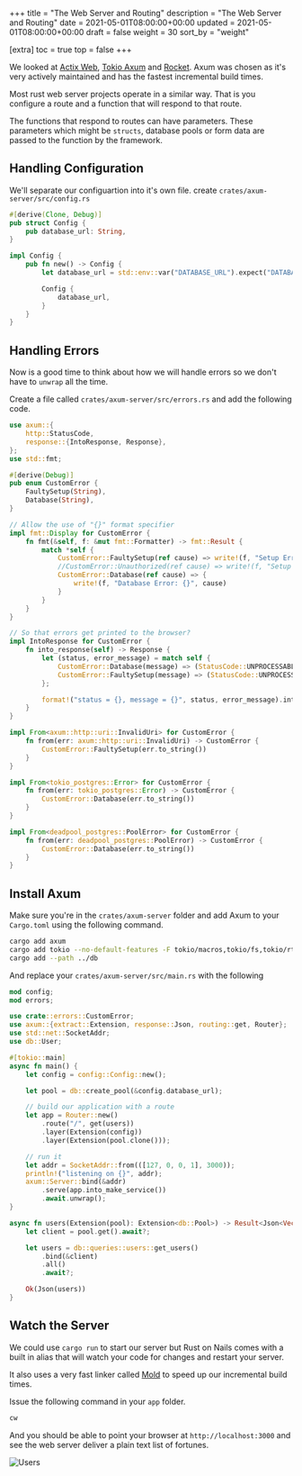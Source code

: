 +++
title = "The Web Server and Routing"
description = "The Web Server and Routing"
date = 2021-05-01T08:00:00+00:00
updated = 2021-05-01T08:00:00+00:00
draft = false
weight = 30
sort_by = "weight"


[extra]
toc = true
top = false
+++

We looked at [Actix Web](https://actix.rs/), [Tokio Axum](https://github.com/tokio-rs/axum) and [Rocket](https://rocket.rs/). Axum was chosen as it's very actively maintained and has the fastest incremental build times. 

Most rust web server projects operate in a similar way. That is you configure a route and a function that will respond to that route.

The functions that respond to routes can have parameters. These parameters which might be `structs`, database pools or form data are passed to the function by the framework. 

## Handling Configuration

We'll separate our configuartion into it's own file. create `crates/axum-server/src/config.rs`

```rust
#[derive(Clone, Debug)]
pub struct Config {
    pub database_url: String,
}

impl Config {
    pub fn new() -> Config {
        let database_url = std::env::var("DATABASE_URL").expect("DATABASE_URL not set");

        Config {
            database_url,
        }
    }
}
```

## Handling Errors

Now is a good time to think about how we will handle errors so we don't have to `unwrap` all the time.

Create a file called `crates/axum-server/src/errors.rs` and add the following code.

```rust
use axum::{
    http::StatusCode,
    response::{IntoResponse, Response},
};
use std::fmt;

#[derive(Debug)]
pub enum CustomError {
    FaultySetup(String),
    Database(String),
}

// Allow the use of "{}" format specifier
impl fmt::Display for CustomError {
    fn fmt(&self, f: &mut fmt::Formatter) -> fmt::Result {
        match *self {
            CustomError::FaultySetup(ref cause) => write!(f, "Setup Error: {}", cause),
            //CustomError::Unauthorized(ref cause) => write!(f, "Setup Error: {}", cause),
            CustomError::Database(ref cause) => {
                write!(f, "Database Error: {}", cause)
            }
        }
    }
}

// So that errors get printed to the browser?
impl IntoResponse for CustomError {
    fn into_response(self) -> Response {
        let (status, error_message) = match self {
            CustomError::Database(message) => (StatusCode::UNPROCESSABLE_ENTITY, message),
            CustomError::FaultySetup(message) => (StatusCode::UNPROCESSABLE_ENTITY, message),
        };

        format!("status = {}, message = {}", status, error_message).into_response()
    }
}

impl From<axum::http::uri::InvalidUri> for CustomError {
    fn from(err: axum::http::uri::InvalidUri) -> CustomError {
        CustomError::FaultySetup(err.to_string())
    }
}

impl From<tokio_postgres::Error> for CustomError {
    fn from(err: tokio_postgres::Error) -> CustomError {
        CustomError::Database(err.to_string())
    }
}

impl From<deadpool_postgres::PoolError> for CustomError {
    fn from(err: deadpool_postgres::PoolError) -> CustomError {
        CustomError::Database(err.to_string())
    }
}

```

## Install Axum

Make sure you're in the `crates/axum-server` folder and add Axum to your `Cargo.toml` using the following command.

```sh
cargo add axum
cargo add tokio --no-default-features -F tokio/macros,tokio/fs,tokio/rt-multi-thread
cargo add --path ../db
```

And replace your `crates/axum-server/src/main.rs` with the following

```rust
mod config;
mod errors;

use crate::errors::CustomError;
use axum::{extract::Extension, response::Json, routing::get, Router};
use std::net::SocketAddr;
use db::User;

#[tokio::main]
async fn main() {
    let config = config::Config::new();

    let pool = db::create_pool(&config.database_url);

    // build our application with a route
    let app = Router::new()
        .route("/", get(users))
        .layer(Extension(config))
        .layer(Extension(pool.clone()));

    // run it
    let addr = SocketAddr::from(([127, 0, 0, 1], 3000));
    println!("listening on {}", addr);
    axum::Server::bind(&addr)
        .serve(app.into_make_service())
        .await.unwrap();
}

async fn users(Extension(pool): Extension<db::Pool>) -> Result<Json<Vec<User>>, CustomError> {
    let client = pool.get().await?;

    let users = db::queries::users::get_users()
        .bind(&client)
        .all()
        .await?;

    Ok(Json(users))
}
```

## Watch the Server

We could use `cargo run` to start our server but Rust on Nails comes with a built in alias that will watch your code for changes and restart your server.

It also uses a very fast linker called [Mold](https://github.com/rui314/mold) to speed up our incremental build times.

Issue the following command in your `app` folder.

```sh
cw
```

And you should be able to point your browser at `http://localhost:3000` and see the web server deliver a plain text list of fortunes.

![Users](/axum-screenshot.png)
